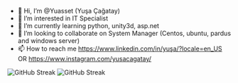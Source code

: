- 👋 Hi, I’m @Yuasset (Yuşa Çağatay)
- 👀 I’m interested in IT Specialist
- 🌱 I’m currently learning python, unity3d, asp.net
- 💞️ I’m looking to collaborate on System Manager (Centos, ubuntu, pardus and windows server)
- 📫 How to reach me https://www.linkedin.com/in/yuşa/?locale=en_US OR https://www.instagram.com/yusacagatay/

<!---
Yuasset/Yuasset is a ✨ special ✨ repository because its `README.md` (this file) appears on your GitHub profile.
You can click the Preview link to take a look at your changes.
--->

![GitHub Streak](https://github-readme-streak-stats.herokuapp.com?user=Yuasset&theme=blueberry_duo&hide_border=true&locale=tr&date_format=j%20M%5B%20Y%5D)
![GitHub Streak](https://github-readme-stats.vercel.app/api?username=Yuasset&count_private=true&show_icons=true&theme=nightowl&include_all_commits=true&langs_count=10&border_radius=15&border_color=#212121)
